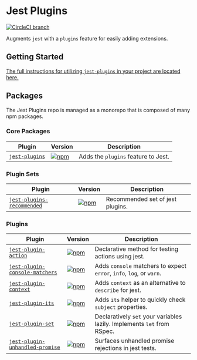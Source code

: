 # Jest Plugins

[![CircleCI branch](https://img.shields.io/circleci/project/github/negativetwelve/jest-plugins/master.svg)](https://circleci.com/gh/negativetwelve/jest-plugins)

Augments `jest` with a `plugins` feature for easily adding extensions.

## Getting Started

[The full instructions for utilizing `jest-plugins` in your project are located here.](/packages/jest-plugins#readme)

## Packages

The Jest Plugins repo is managed as a monorepo that is composed of many npm packages.

### Core Packages

Plugin | Version | Description
-------|---------|------------
[`jest-plugins`](/packages/jest-plugins) | [![npm](https://img.shields.io/npm/v/jest-plugins.svg)](https://www.npmjs.com/package/jest-plugins) | Adds the `plugins` feature to Jest.

### Plugin Sets

Plugin | Version | Description
-------|---------|------------
[`jest-plugins-recommended`](/packages/jest-plugins-recommended) | [![npm](https://img.shields.io/npm/v/jest-plugins-recommended.svg)](https://www.npmjs.com/package/jest-plugins-recommended) | Recommended set of jest plugins.

### Plugins

Plugin | Version | Description
-------|---------|------------
[`jest-plugin-action`](/packages/jest-plugin-action) | [![npm](https://img.shields.io/npm/v/jest-plugin-action.svg)](https://www.npmjs.com/package/jest-plugin-action) | Declarative method for testing actions using jest.
[`jest-plugin-console-matchers`](/packages/jest-plugin-console-matchers) | [![npm](https://img.shields.io/npm/v/jest-plugin-console-matchers.svg)](https://www.npmjs.com/package/jest-plugin-console-matchers) | Adds `console` matchers to expect `error`, `info`, `log`, or `warn`.
[`jest-plugin-context`](/packages/jest-plugin-context) | [![npm](https://img.shields.io/npm/v/jest-plugin-context.svg)](https://www.npmjs.com/package/jest-plugin-context) | Adds `context` as an alternative to `describe` for jest.
[`jest-plugin-its`](/packages/jest-plugin-its) | [![npm](https://img.shields.io/npm/v/jest-plugin-its.svg)](https://www.npmjs.com/package/jest-plugin-its) | Adds `its` helper to quickly check `subject` properties.
[`jest-plugin-set`](/packages/jest-plugin-set) | [![npm](https://img.shields.io/npm/v/jest-plugin-set.svg)](https://www.npmjs.com/package/jest-plugin-set) | Declaratively `set` your variables lazily. Implements `let` from RSpec.
[`jest-plugin-unhandled-promise`](/packages/jest-plugin-unhandled-promise) | [![npm](https://img.shields.io/npm/v/jest-plugin-unhandled-promise.svg)](https://www.npmjs.com/package/jest-plugin-unhandled-promise) | Surfaces unhandled promise rejections in jest tests.
